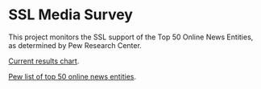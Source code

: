 SSL Media Survey
================

This project monitors the SSL support of the Top 50 Online News Entities, as determined by Pew Research Center.

[Current results chart](https://cdn.rawgit.com/jcushman/sslsurvey/c5c7b40366915d0dee268eab62e76e89a2ac72b2/output/index.html).

[Pew list of top 50 online news entities](http://www.journalism.org/media-indicators/digital-top-50-online-news-entities-2015/).